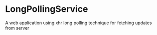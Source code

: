 # LongPollingService
A web application using xhr long polling technique for fetching updates from server
